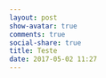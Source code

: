 ```yaml
---
layout: post
show-avatar: true
comments: true
social-share: true
title: Teste
date: 2017-05-02 11:27
---
```

